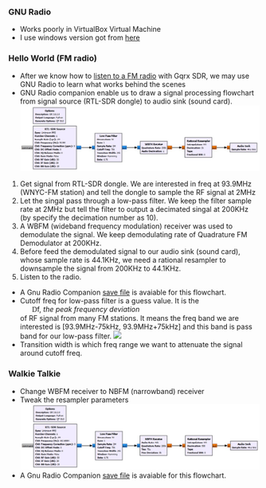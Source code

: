 ### GNU Radio 
* Works poorly in VirtualBox Virtual Machine
* I use windows version got from [here](http://www.gcndevelopment.com/gnuradio/index.htm)
### Hello World (FM radio)
* After we know how to [listen to a FM radio](../1.Listen_FM_Radio) with Gqrx SDR, we may use GNU Radio to learn what works behind the scenes<br/>
* GNU Radio companion enable us to draw a signal processing flowchart from signal source (RTL-SDR dongle) to audio sink (sound card).
<img src="FM_93.9MHz.jpg"></img>
1. Get signal from RTL-SDR dongle. We are interested in freq at 93.9MHz (WNYC-FM station) and tell the dongle to sample the RF signal at 2MHz
2. Let the singal pass through a low-pass filter. We keep the filter sample rate at 2MHz but tell the filter to output a decimated singal at 200KHz (by specify the decimation number as 10).
3. A WBFM (wideband frequency modulation) receiver was used to demodulate the signal. We keep demodulating rate of Quadrature FM Demodulator at 200KHz.
4. Before feed the demodulated signal to our audio sink (sound card), whose sample rate is 44.1KHz, we need a rational resampler to downsample the signal from 200KHz to 44.1KHz.
5. Listen to the radio.
* A Gnu Radio Companion [save file](FM_93.9MHz.grc) is avaiable for this flowchart.
* Cutoff freq for low-pass filter is a guess value. It is the <UL><FONT FACE="Symbol">D</FONT>f, <I>the peak frequency deviation</I> </UL>of RF signal from many FM stations. It means the freq band we are interested is [93.9MHz-75kHz, 93.9MHz+75kHz] and this band is pass band for our low-pass filter.
<img src="https://upload.wikimedia.org/wikipedia/commons/7/76/Butterworth_lowpass.png"></img>
* Transition width is which freq range we want to attenuate the signal around cutoff freq.
### Walkie Talkie 
* Change WBFM receiver to NBFM (narrowband) receiver
* Tweak the resampler parameters   
<img src="GMRS_462.6875MHz.jpg"></img>
* A Gnu Radio Companion [save file](GMRS_462.6875MHz.grc) is avaiable for this flowchart.
